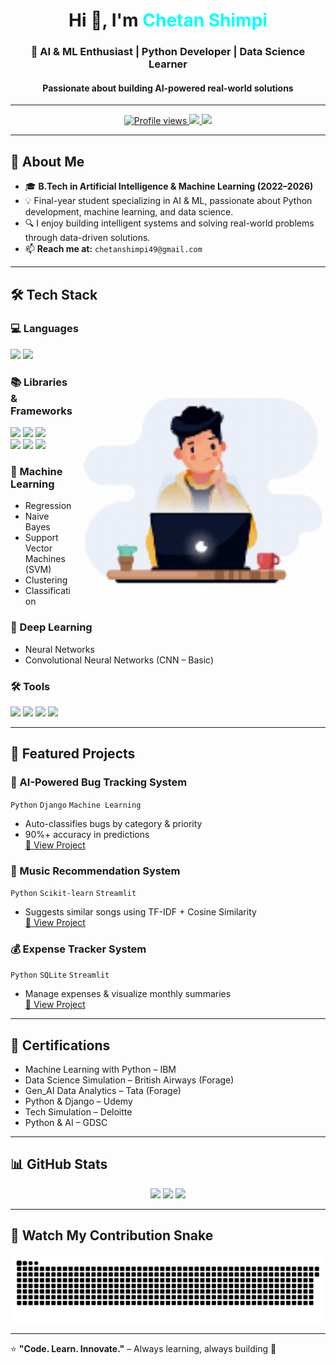 <!-- Dark Mode Professional GitHub Profile README -->

<h1 align="center">Hi 👋, I'm <span style="color:#00FFFF;">Chetan Shimpi</span></h1>
<h3 align="center">🚀 AI & ML Enthusiast | Python Developer | Data Science Learner</h3>
<h4 align="center">Passionate about building AI-powered real-world solutions</h4>

---

<p align="center">
  <a href="https://github.com/chetanshimpi11">
    <img src="https://komarev.com/ghpvc/?username=chetanshimpi11&label=Profile%20views&color=00FFFF&style=flat" alt="Profile views" />
  </a>
  <a href="mailto:chetanshimpi49@gmail.com">
    <img src="https://img.shields.io/badge/Email-D14836?style=flat&logo=gmail&logoColor=white" />
  </a>
  <a href="https://linkedin.com/in/chetan-shimpi-115092291">
    <img src="https://img.shields.io/badge/LinkedIn-0077B5?style=flat&logo=linkedin&logoColor=white" />
  </a>
</p>

---

## 🚀 About Me
- 🎓 **B.Tech in Artificial Intelligence & Machine Learning (2022–2026)**
- 💡 Final-year student specializing in AI & ML, passionate about Python development, machine learning, and data science.
- 🔍 I enjoy building intelligent systems and solving real-world problems through data-driven solutions.
- 📫 **Reach me at:** `chetanshimpi49@gmail.com`

---

## 🛠 Tech Stack

### 💻 Languages
<p>
  <img src="https://img.shields.io/badge/Python-3776AB?style=for-the-badge&logo=python&logoColor=white">
  <img src="https://img.shields.io/badge/SQL-336791?style=for-the-badge&logo=postgresql&logoColor=white">
</p>

<img align="right" src="https://github.com/chetanshimpi11/chetanshimpi11/blob/main/Developer%20(1).gif?raw=true" width="400">

### 📚 Libraries & Frameworks
<p>
  <img src="https://img.shields.io/badge/Pandas-150458?style=for-the-badge&logo=pandas&logoColor=white">
  <img src="https://img.shields.io/badge/NumPy-013243?style=for-the-badge&logo=numpy&logoColor=white">
  <img src="https://img.shields.io/badge/Matplotlib-00457C?style=for-the-badge&logo=plotly&logoColor=white"><br>
  <img src="https://img.shields.io/badge/Scikit--Learn-F7931E?style=for-the-badge&logo=scikit-learn&logoColor=white">
  <img src="https://img.shields.io/badge/Django-092E20?style=for-the-badge&logo=django&logoColor=white">
  <img src="https://img.shields.io/badge/Streamlit-FF4B4B?style=for-the-badge&logo=streamlit&logoColor=white">
</p>

### 🤖 Machine Learning
- Regression  
- Naive Bayes  
- Support Vector Machines (SVM)  
- Clustering  
- Classification  

### 🧠 Deep Learning
- Neural Networks  
- Convolutional Neural Networks (CNN – Basic)  

### 🛠 Tools
<p>
  <img src="https://img.shields.io/badge/Git-F05032?style=for-the-badge&logo=git&logoColor=white">
  <img src="https://img.shields.io/badge/Jupyter-F37626?style=for-the-badge&logo=jupyter&logoColor=white">
  <img src="https://img.shields.io/badge/Google%20Colab-F9AB00?style=for-the-badge&logo=googlecolab&logoColor=white">
  <img src="https://img.shields.io/badge/Excel-217346?style=for-the-badge&logo=microsoft-excel&logoColor=white">
</p>

---

## 📂 Featured Projects

### 🐞 AI-Powered Bug Tracking System
`Python` `Django` `Machine Learning`
- Auto-classifies bugs by category & priority  
- 90%+ accuracy in predictions  
[🔗 View Project](https://github.com/chetanshimpi11)

### 🎵 Music Recommendation System
`Python` `Scikit-learn` `Streamlit`
- Suggests similar songs using TF-IDF + Cosine Similarity  
[🔗 View Project](https://github.com/chetanshimpi11)

### 💰 Expense Tracker System
`Python` `SQLite` `Streamlit`
- Manage expenses & visualize monthly summaries  
[🔗 View Project](https://github.com/chetanshimpi11)

---

## 📜 Certifications
- Machine Learning with Python – IBM  
- Data Science Simulation – British Airways (Forage)  
- Gen_AI Data Analytics – Tata (Forage)  
- Python & Django – Udemy  
- Tech Simulation – Deloitte  
- Python & AI – GDSC  

---


## 📊 GitHub Stats

<p align="center">
  <img src="https://github-readme-stats.vercel.app/api?username=chetanshimpi11&show_icons=true&theme=tokyonight" height="160" />
  <img src="https://github.com/USERNAME/REPO/blob/main/streak-stats.png?raw=true" height="160" />
  <img src="https://github-readme-stats.vercel.app/api/top-langs/?username=chetanshimpi11&layout=compact&theme=tokyonight" height="160" />
</p>


---

## 🐍 Watch My Contribution Snake 
![snake gif](https://github.com/chetanshimpi11/chetanshimpi11/blob/output/github-contribution-grid-snake-dark.svg)

---

⭐ **"Code. Learn. Innovate."** – Always learning, always building 🚀
